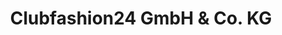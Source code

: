 ---
title: "Clubfashion24 GmbH & Co. KG"
url: /korschenbroich/clubfashion24-gmbh-und-co-kg/
shop: Kleidung
---